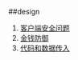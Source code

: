 ##design
  1. [客户端安全问题](src/main/java/com/fantasybaby/dev/error/other/clientdata/README.MD)
  2. [金钱防御](src/main/java/com/fantasybaby/dev/error/other/securitylastdefense/README.MD)
  3. [代码和数据传入](src/main/java/com/fantasybaby/dev/error/other/dataandcode/README.MD)
     

